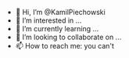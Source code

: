 - 👋 Hi, I’m @KamilPiechowski
- 👀 I’m interested in ...
- 🌱 I’m currently learning ...
- 💞️ I’m looking to collaborate on ...
- 📫 How to reach me: you can't

<!---
KamilPiechowski/KamilPiechowski is a ✨ special ✨ repository because its `README.md` (this file) appears on your GitHub profile.
You can click the Preview link to take a look at your changes.
--->
